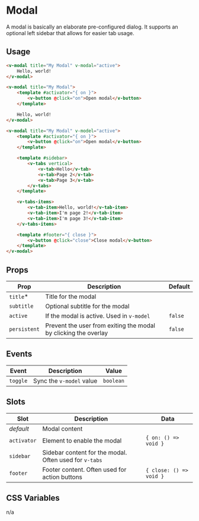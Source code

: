 # Modal

A modal is basically an elaborate pre-configured dialog. It supports an optional left sidebar that allows for easier tab usage.

## Usage

```html
<v-modal title="My Modal" v-modal="active">
	Hello, world!
</v-modal>
```

```html
<v-modal title="My Modal">
	<template #activator="{ on }">
		<v-button @click="on">Open modal</v-button>
	</template>

	Hello, world!
</v-modal>
```

```html
<v-modal title="My Modal" v-model="active">
	<template #activator="{ on }">
		<v-button @click="on">Open modal</v-button>
	</template>

	<template #sidebar>
		<v-tabs vertical>
			<v-tab>Hello</v-tab>
			<v-tab>Page 2</v-tab>
			<v-tab>Page 3</v-tab>
		</v-tabs>
	</template>

	<v-tabs-items>
		<v-tab-item>Hello, world!</v-tab-item>
		<v-tab-item>I'm page 2!</v-tab-item>
		<v-tab-item>I'm page 3!</v-tab-item>
	</v-tabs-items>

	<template #footer="{ close }">
		<v-button @click="close">Close modal</v-button>
	</template>
</v-modal>
```

## Props

| Prop         | Description                                                     | Default |
|--------------|-----------------------------------------------------------------|---------|
| `title`*     | Title for the modal                                             |         |
| `subtitle`   | Optional subtitle for the modal                                 |         |
| `active`     | If the modal is active. Used in `v-model`                       | `false` |
| `persistent` | Prevent the user from exiting the modal by clicking the overlay | `false` |

## Events

| Event    | Description              | Value     |
|----------|--------------------------|-----------|
| `toggle` | Sync the `v-model` value | `boolean` |

## Slots
| Slot        | Description                                            | Data                    |
|-------------|--------------------------------------------------------|-------------------------|
| _default_   | Modal content                                          |                         |
| `activator` | Element to enable the modal                            | `{ on: () => void }`    |
| `sidebar`   | Sidebar content for the modal. Often used for `v-tabs` |                         |
| `footer`    | Footer content. Often used for action buttons          | `{ close: () => void }` |

## CSS Variables
n/a
